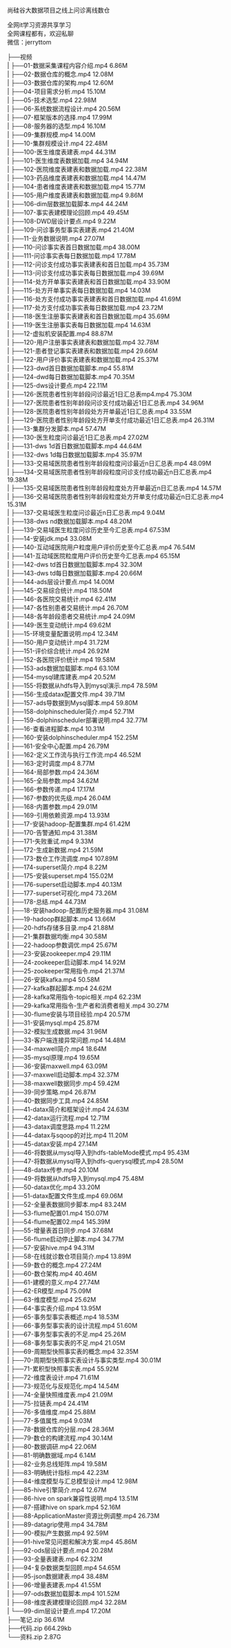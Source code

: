 尚硅谷大数据项目之线上问诊离线数仓

全网it学习资源共享学习<br>全网课程都有，欢迎私聊<br>微信：jerryttom<br>

├──视频<br> | ├──01-数据采集课程内容介绍.mp4 6.86M<br> | ├──02-数据仓库的概念.mp4 12.08M<br> | ├──03-数据仓库的架构.mp4 12.60M<br> | ├──04-项目需求分析.mp4 15.10M<br> | ├──05-技术选型.mp4 22.98M<br> | ├──06-系统数据流程设计.mp4 20.56M<br> | ├──07-框架版本的选择.mp4 17.99M<br> | ├──08-服务器的选型.mp4 16.10M<br> | ├──09-集群规模.mp4 14.00M<br> | ├──10-集群规模设计.mp4 22.48M<br> | ├──100-医生维度表建表.mp4 44.31M<br> | ├──101-医生维度表数据加载.mp4 34.94M<br> | ├──102-医院维度表建表和数据加载.mp4 22.38M<br> | ├──103-药品维度表建表和数据加载.mp4 14.47M<br> | ├──104-患者维度表建表和数据加载.mp4 15.77M<br> | ├──105-用户维度表建表和数据加载.mp4 9.86M<br> | ├──106-dim层数据加载脚本.mp4 44.24M<br> | ├──107-事实表建模理论回顾.mp4 49.45M<br> | ├──108-DWD层设计要点.mp4 9.22M<br> | ├──109-问诊事务型事实表建表.mp4 21.40M<br> | ├──11-业务数据说明.mp4 27.07M<br> | ├──110-问诊事实表首日数据加载.mp4 38.00M<br> | ├──111-问诊事实表每日数据加载.mp4 17.78M<br> | ├──112-问诊支付成功事实表建表和首日加载.mp4 35.73M<br> | ├──113-问诊支付成功事实表每日数据加载.mp4 39.69M<br> | ├──114-处方开单事实表建表和首日数据加载.mp4 33.90M<br> | ├──115-处方开单事实表每日数据加载.mp4 14.03M<br> | ├──116-处方支付成功事实表建表和首日数据加载.mp4 41.69M<br> | ├──117-处方支付成功事实表每日数据加载.mp4 23.72M<br> | ├──118-医生注册事实表建表和首日数据加载.mp4 35.69M<br> | ├──119-医生注册事实表每日数据加载.mp4 14.63M<br> | ├──12-虚拟机安装配置.mp4 88.87M<br> | ├──120-用户注册事实表建表和数据加载.mp4 32.78M<br> | ├──121-患者登记事实表建表和数据加载.mp4 29.66M<br> | ├──122-用户评价事实表建表和数据加载.mp4 25.37M<br> | ├──123-dwd首日数据加载脚本.mp4 55.81M<br> | ├──124-dwd每日数据加载脚本.mp4 70.35M<br> | ├──125-dws设计要点.mp4 22.11M<br> | ├──126-医院患者性别年龄段问诊最近1日汇总表mp4.mp4 75.30M<br> | ├──127-医院患者性别年龄段问诊支付成功最近1日汇总表.mp4 34.96M<br> | ├──128-医院患者性别年龄段处方开单最近1日汇总表.mp4 33.55M<br> | ├──129-医院患者性别年龄段处方开单支付成功最近1日汇总表.mp4 26.31M<br> | ├──13-集群分发脚本.mp4 57.47M<br> | ├──130-医生粒度问诊最近1日汇总表.mp4 27.02M<br> | ├──131-dws 1d首日数据加载脚本.mp4 44.64M<br> | ├──132-dws 1d每日数据加载脚本.mp4 35.97M<br> | ├──133-交易域医院患者性别年龄段粒度问诊最近n日汇总表.mp4 48.09M<br> | ├──134-交易域医院患者性别年龄段粒度问诊支付成功最近n日汇总表.mp4 19.38M<br> | ├──135-交易域医院患者性别年龄段粒度处方开单最近n日汇总表.mp4 14.57M<br> | ├──136-交易域医院患者性别年龄段粒度处方开单支付成功最近n日汇总表.mp4 15.31M<br> | ├──137-交易域医生粒度问诊最近n日汇总表.mp4 9.04M<br> | ├──138-dws nd数据加载脚本.mp4 48.20M<br> | ├──139-交易域医生粒度问诊历史至今汇总表.mp4 67.53M<br> | ├──14-安装jdk.mp4 33.08M<br> | ├──140-互动域医院用户粒度用户评价历史至今汇总表.mp4 76.54M<br> | ├──141-互动域医院粒度用户评价历史至今汇总表.mp4 65.15M<br> | ├──142-dws td首日数据加载脚本.mp4 32.30M<br> | ├──143-dws td每日数据加载脚本.mp4 20.66M<br> | ├──144-ads层设计要点.mp4 14.00M<br> | ├──145-交易综合统计.mp4 118.50M<br> | ├──146-各医院交易统计.mp4 62.41M<br> | ├──147-各性别患者交易统计.mp4 26.70M<br> | ├──148-各年龄段患者交易统计.mp4 24.09M<br> | ├──149-医生变动统计.mp4 69.62M<br> | ├──15-环境变量配置说明.mp4 12.34M<br> | ├──150-用户变动统计.mp4 31.72M<br> | ├──151-评价综合统计.mp4 26.92M<br> | ├──152-各医院评价统计.mp4 19.58M<br> | ├──153-ads数据加载脚本.mp4 63.10M<br> | ├──154-mysql建库建表.mp4 20.52M<br> | ├──155-将数据从hdfs导入到mysql演示.mp4 78.59M<br> | ├──156-生成datax配置文件.mp4 39.71M<br> | ├──157-ads导数据到Mysql脚本.mp4 59.80M<br> | ├──158-dolphinscheduler简介.mp4 52.71M<br> | ├──159-dolphinscheduler部署说明.mp4 32.77M<br> | ├──16-查看进程脚本.mp4 10.31M<br> | ├──160-安装dolphinscheduler.mp4 152.25M<br> | ├──161-安全中心配置.mp4 26.79M<br> | ├──162-定义工作流与执行工作流.mp4 46.52M<br> | ├──163-定时调度.mp4 8.77M<br> | ├──164-局部参数.mp4 24.36M<br> | ├──165-全局参数.mp4 34.62M<br> | ├──166-参数传递.mp4 17.17M<br> | ├──167-参数的优先级.mp4 26.04M<br> | ├──168-内置参数.mp4 29.01M<br> | ├──169-引用依赖资源.mp4 13.93M<br> | ├──17-安装hadoop-配置集群.mp4 61.42M<br> | ├──170-告警通知.mp4 31.38M<br> | ├──171-失败重试.mp4 9.33M<br> | ├──172-生成新数据.mp4 21.59M<br> | ├──173-数仓工作流调度.mp4 107.89M<br> | ├──174-superset简介.mp4 8.22M<br> | ├──175-安装superset.mp4 155.02M<br> | ├──176-superset启动脚本.mp4 40.13M<br> | ├──177-superset可视化.mp4 73.26M<br> | ├──178-总结.mp4 44.73M<br> | ├──18-安装hadoop-配置历史服务器.mp4 31.08M<br> | ├──19-hadoop群起脚本.mp4 13.66M<br> | ├──20-hdfs存储多目录.mp4 21.88M<br> | ├──21-集群数据均衡.mp4 30.58M<br> | ├──22-hadoop参数调优.mp4 25.67M<br> | ├──23-安装zookeeper.mp4 29.11M<br> | ├──24-zookeeper启动脚本.mp4 14.92M<br> | ├──25-zookeeper常用指令.mp4 21.37M<br> | ├──26-安装kafka.mp4 50.58M<br> | ├──27-kafka群起脚本.mp4 24.62M<br> | ├──28-kafka常用指令-topic相关.mp4 62.23M<br> | ├──29-kafka常用指令-生产者和消费者相关.mp4 30.27M<br> | ├──30-flume安装与项目经验.mp4 20.57M<br> | ├──31-安装mysql.mp4 25.87M<br> | ├──32-模拟生成数据.mp4 31.96M<br> | ├──33-客户端连接异常问题.mp4 14.48M<br> | ├──34-maxwell简介.mp4 18.64M<br> | ├──35-mysql原理.mp4 19.65M<br> | ├──36-安装maxwell.mp4 63.09M<br> | ├──37-maxwell启动脚本.mp4 32.37M<br> | ├──38-maxwell数据同步.mp4 59.42M<br> | ├──39-同步策略.mp4 26.87M<br> | ├──40-数据同步工具.mp4 24.85M<br> | ├──41-datax简介和框架设计.mp4 24.63M<br> | ├──42-datax运行流程.mp4 12.71M<br> | ├──43-datax调度思路.mp4 11.22M<br> | ├──44-datax与sqoop的对比.mp4 11.20M<br> | ├──45-datax安装.mp4 27.14M<br> | ├──46-将数据从mysql导入到hdfs-tableMode模式.mp4 95.43M<br> | ├──47-将数据从mysql导入到hdfs-querysql模式.mp4 28.50M<br> | ├──48-datax传参.mp4 20.10M<br> | ├──49-将数据从hdfs导入到mysql.mp4 75.48M<br> | ├──50-datax优化.mp4 33.20M<br> | ├──51-datax配置文件生成.mp4 69.06M<br> | ├──52-全量表数据同步脚本.mp4 83.24M<br> | ├──53-flume配置01.mp4 150.07M<br> | ├──54-flume配置02.mp4 145.39M<br> | ├──55-增量表首日同步.mp4 37.68M<br> | ├──56-flume启动停止脚本.mp4 34.77M<br> | ├──57-安装hive.mp4 94.31M<br> | ├──58-在线就诊数仓项目简介.mp4 13.89M<br> | ├──59-数仓的概念.mp4 27.24M<br> | ├──60-数仓架构.mp4 40.46M<br> | ├──61-建模的意义.mp4 27.74M<br> | ├──62-ER模型.mp4 75.09M<br> | ├──63-维度模型.mp4 25.62M<br> | ├──64-事实表介绍.mp4 13.95M<br> | ├──65-事务型事实表概述.mp4 18.53M<br> | ├──66-事务型事实表的设计流程.mp4 51.60M<br> | ├──67-事务型事实表的不足.mp4 25.26M<br> | ├──68-事务型事实表的不足.mp4 21.05M<br> | ├──69-周期型快照事实表的概念.mp4 32.35M<br> | ├──70-周期型快照事实表设计与事实类型.mp4 30.01M<br> | ├──71-累积型快照事实表.mp4 55.92M<br> | ├──72-维度表设计.mp4 71.61M<br> | ├──73-规范化与反规范化.mp4 14.54M<br> | ├──74-全量快照维度表.mp4 21.09M<br> | ├──75-拉链表.mp4 24.41M<br> | ├──76-多值维度.mp4 25.88M<br> | ├──77-多值属性.mp4 9.03M<br> | ├──78-数据仓库的分层.mp4 28.36M<br> | ├──79-数仓的构建流程.mp4 30.14M<br> | ├──80-数据调研.mp4 22.06M<br> | ├──81-明确数据域.mp4 6.14M<br> | ├──82-业务总线矩阵.mp4 19.58M<br> | ├──83-明确统计指标.mp4 42.23M<br> | ├──84-维度模型与汇总模型设计.mp4 12.98M<br> | ├──85-hive引擎简介.mp4 12.67M<br> | ├──86-hive on spark兼容性说明.mp4 13.51M<br> | ├──87-搭建hive on spark.mp4 52.16M<br> | ├──88-ApplicationMaster资源比例调整.mp4 26.73M<br> | ├──89-datagrip使用.mp4 34.78M<br> | ├──90-模拟产生数据.mp4 92.59M<br> | ├──91-hive常见问题和解决方案.mp4 45.86M<br> | ├──92-ods层设计要点.mp4 20.28M<br> | ├──93-全量表建表.mp4 62.32M<br> | ├──94-复杂数据类型回顾.mp4 54.65M<br> | ├──95-json数据建表.mp4 38.48M<br> | ├──96-增量表建表.mp4 41.55M<br> | ├──97-ods数据加载脚本.mp4 101.52M<br> | ├──98-维度表建模理论回顾.mp4 32.28M<br> | └──99-dim层设计要点.mp4 17.20M<br> ├──笔记.zip 36.61M<br> ├──代码.zip 664.29kb<br> └──资料.zip 2.87G